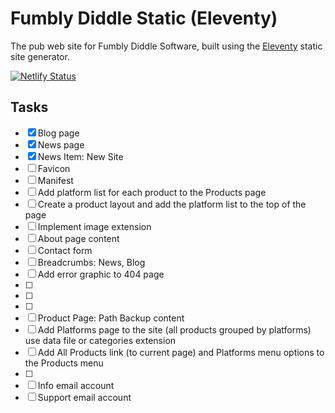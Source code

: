 # Fumbly Diddle Static (Eleventy)

The pub web site for Fumbly Diddle Software, built using the [Eleventy](https://www.11ty.dev/) static site generator.

[![Netlify Status](https://api.netlify.com/api/v1/badges/149e86da-40fb-4960-8c34-700f87962635/deploy-status)](https://app.netlify.com/sites/fumblydiddle/deploys)

## Tasks

- [x] Blog page
- [x] News page
- [x] News Item: New Site
- [ ] Favicon
- [ ] Manifest
- [ ] Add platform list for each product to the Products page
- [ ] Create a product layout and add the platform list to the top of the page
- [ ] Implement image extension
- [ ] About page content
- [ ] Contact form
- [ ] Breadcrumbs: News, Blog
- [ ] Add error graphic to 404 page
- [ ] 
- [ ] 
- [ ] 
- [ ] Product Page: Path Backup content
- [ ] Add Platforms page to the site (all products grouped by platforms) use data file or categories extension
- [ ] Add All Products link (to current page) and Platforms menu options to the Products menu
- [ ] 
- [ ] Info email account
- [ ] Support email account
